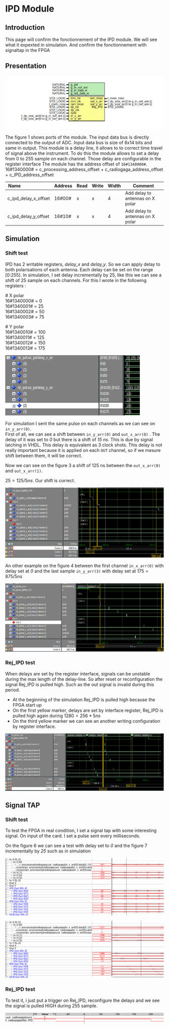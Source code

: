 # IPD Module

## Introduction

This page will confirm the fonctionnement of the IPD module. We will see what it expexted in simulation. And confirm the fonctionnement with signaltap in the FPGA

## Presentation


![Figure 1 : IPD entity](../figures/ipd_entity.png)

The figure 1 shows ports of the module. The input data bus is directly connected to the output of ADC. Input data bus is size of 8x14 bits and same in output. This module is a delay line, it allows to to correct time travel of signal above the instrument.  To do this the module allows to set a delay from 0 to 255 sample on each channel. Those delay are configurable in the register interface
The module has the address offset of `16#1340000#`.  
16#1340000# = c_processing_address_offset + c_radiogaga_address_offset + c_IPD_address_offset

|Name                        | Address  | Read | Write | Width |   Comment                                |
|----------------------------|--------- |------|-------|-------|------------------------------------------|
| c_ipd_delay_x_offset       | 16#00#   | x    |  x    |  4    | Add delay to antennas on X polar         |
| c_ipd_delay_y_offset       | 16#10#   | x    |  x    |  4    | Add delay to antennas on X polar         |



## Simulation

### Shift test

IPD has 2 writable registers, *delay_x* and *delay_y*. So we can apply delay to both polarisations of each antenna. Each delay can be set on the range [0:255]. In simulation, I set delay incrementally by 25, like this we can see a shift of 25 sample on each channels. For this I wrote in the following registers :   

\# X polar  
16#1340000# = 0  
16#1340001# = 25  
16#1340002# = 50  
16#1340003# = 75  

\# Y polar  
16#1340010# = 100  
16#1340011# = 125  
16#1340012# = 150  
16#1340013# = 175  


![Figure 2 : Delays configuration](../figures/Delays_configuration.png)

For simulation I sent the same pulse on each channels as we can see on `in_y_arr(0)`.   
First of all, we can see a shift between `in_y_arr(0)` and `out_x_arr(0)` . The delay of it was set to *0* but there is a shift of *15 ns.* This  is due by signal latching in VHDL. This delay is equivalent as 3 clock shots. This delay is not really important because it is applied on each `OUT` channel, so if we mesure shift between them, it will be correct.  

Now we can see on the figure 3 a shift of 125 ns between the `out_x_arr(0)` and `out_x_arr(1)`. 

$25 = 125 / 5 ns$. Our shift is correct.


![Figure 3 : Delays measurements](../figures/Delays_measurement.png)

An other example on the figure 4 between the first channel `in_x_arr(0)` with delay set at *0* and the last sample `in_y_arr(3)` with delay set at $175 = 875 / 5 ns$


![Figure 4 : Delays measurements 2](../figures/Delays_measurement_2.png)

### Rej_IPD test

When delays are set by the register interface, signals can be unstable during the max length of the delay-line. So after reset or reconfiguration the signal Rej_IPD is pulled high. Such as the out signal is invalid during this period. 

- At the beginning of the simulation Rej_IPD is pulled high because the FPGA start up
- On the first yellow marker, delays are set by  interface register, Rej_IPD is pulled high again 
during $1280 = 256 * 5ns$
- On the third yellow marker we can see an another writing configuration by register interface.

![Figure 5 : Rej_IPD measurement](../figures/Rej_IPD_measurement.png)

## Signal TAP

### Shift test

To test the FPGA in real condition, I set a signal tap with some interesting signal. On input of the card. I set a pulse sent every milliseconds.

On the figure 6 we can see a test with delay set to *0* and the figure 7  incrementally by *25* such as in simulation

![Figure 6 : Delay set to 0](../figures/Delay_set_to_0.png)

![Figure 7 : Delay start 0 to 175 by 25](../figures/Delay_start_0_to_175_by_25.png)

### Rej_IPD test

To test it, i just put a trigger on Rej_IPD, reconfigure the delays and we see the signal is pulled HIGH during 255 sample. 

![Figure 8 : REJ_IPD test](../figures/Rej_IPD_test.png)

